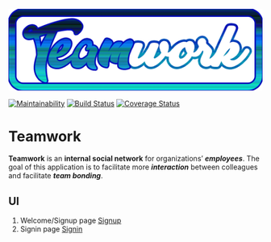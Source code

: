 ![Teamwork Logo](UI/img/logo.png)

[![Maintainability](https://api.codeclimate.com/v1/badges/d2bae7534b764f580476/maintainability)](https://codeclimate.com/github/joelatiam/Teamwork/maintainability)  [![Build Status](https://travis-ci.org/joelatiam/Teamwork.svg?branch=ch-writeArticle%2FapiTest-168238874-168795355)](https://travis-ci.org/joelatiam/Teamwork)  [![Coverage Status](https://coveralls.io/repos/github/joelatiam/Teamwork/badge.svg?branch=ch-writeArticle/apiTest-168238874-168795355)](https://coveralls.io/github/joelatiam/Teamwork?branch=ch-writeArticle/apiTest-168238874-168795355)
# Teamwork


**Teamwork** is an **internal social network** for organizations’ _**employees**_. 
The goal of this application is to facilitate more _**interaction**_ between colleagues and facilitate _**team bonding**_. 

## UI
  1.  Welcome/Signup page
    [Signup](UI/html/index.html)
  2.  Signin page
    [Signin](UI/html/signin.html)
